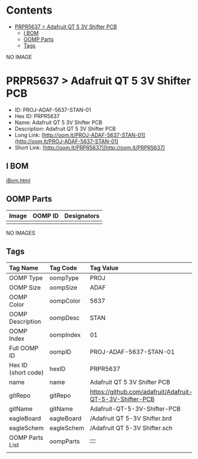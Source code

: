 



Contents
========

* [PRPR5637 > Adafruit QT 5 3V Shifter PCB](#prpr5637--adafruit-qt-5-3v-shifter-pcb)
	* [I BOM](#i-bom)
	* [OOMP Parts](#oomp-parts)
	* [Tags](#tags)
  
NO IMAGE  
# PRPR5637 > Adafruit QT 5 3V Shifter PCB

- ID: PROJ-ADAF-5637-STAN-01
- Hex ID: PRPR5637
- Name: Adafruit QT 5 3V Shifter PCB
- Description: Adafruit QT 5 3V Shifter PCB
- Long Link: [http://oom.lt/PROJ-ADAF-5637-STAN-01](http://oom.lt/PROJ-ADAF-5637-STAN-01)
- Short Link: [http://oom.lt/PRPR5637](http://oom.lt/PRPR5637)

## I BOM
  
[iBom.html](https://htmlpreview.github.io/?https://github.com/oomlout/oomlout_OOMP_projects_V2/blob/main/PROJ/ADAF/5637/STAN/01/ibom.html)
## OOMP Parts
  

|Image|OOMP ID|Designators|
| :--- | :--- | :--- |
||||
  
NO IMAGES  
## Tags
  

|Tag Name|Tag Code|Tag Value|
| :--- | :--- | :--- |
|OOMP Type|oompType|PROJ|
|OOMP Size|oompSize|ADAF|
|OOMP Color|oompColor|5637|
|OOMP Description|oompDesc|STAN|
|OOMP Index|oompIndex|01|
|Full OOMP ID|oompID|PROJ-ADAF-5637-STAN-01|
|Hex ID (short code)|hexID|PRPR5637|
|name|name|Adafruit QT 5 3V Shifter PCB|
|gitRepo|gitRepo|https://github.com/adafruit/Adafruit-QT-5-3V-Shifter-PCB|
|gitName|gitName|Adafruit-QT-5-3V-Shifter-PCB|
|eagleBoard|eagleBoard|/Adafruit QT 5-3V Shifter.brd|
|eagleSchem|eagleSchem|/Adafruit QT 5-3V Shifter.sch|
|OOMP Parts List|oompParts|<table><tr><td></td></tr></table>|
||||
